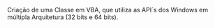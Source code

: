 <html>
<head>
	<title>ApiFunction</title>
</head>
<body>
	<p color=red>Criação de uma Classe em VBA, que utiliza as API´s dos Windows em múltipla Arquitetura (32 bits e 64 bits).</p>
</body>
</html>


